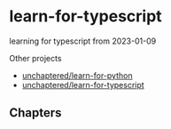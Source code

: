 
# learn-for-typescript

learning for typescript from 2023-01-09
    
Other projects
    
- [unchaptered/learn-for-python](https://github.com/unchaptered/learn-for-python)
- [unchaptered/learn-for-typescript](https://github.com/unchaptered/learn-for-typescript)

## Chapters


